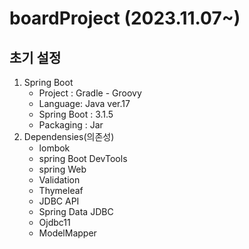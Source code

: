 # boardProject (2023.11.07~)

## 초기 설정
1. Spring Boot
    + Project : Gradle - Groovy
    + Language: Java ver.17
    + Spring Boot : 3.1.5
    + Packaging : Jar
2. Dependensies(의존성)
    + lombok
    + spring Boot DevTools
    + spring Web
    + Validation
    + Thymeleaf
    + JDBC API
    + Spring Data JDBC
    + Ojdbc11
    + ModelMapper